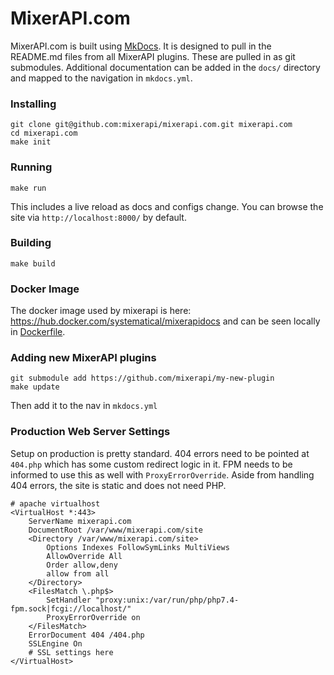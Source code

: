 # MixerAPI.com

MixerAPI.com is built using [MkDocs](https://squidfunk.github.io/mkdocs-material/). It is designed to pull in the 
README.md files from all MixerAPI plugins. These are pulled in as git submodules. Additional documentation 
can be added in the `docs/` directory and mapped to the navigation in `mkdocs.yml`.

### Installing

```console
git clone git@github.com:mixerapi/mixerapi.com.git mixerapi.com
cd mixerapi.com
make init
```

### Running

```console
make run
```

This includes a live reload as docs and configs change. You can browse the site via `http://localhost:8000/` by default.

### Building

```
make build
```

### Docker Image

The docker image used by mixerapi is here: https://hub.docker.com/systematical/mixerapidocs and can be seen locally 
in [Dockerfile](Dockerfile).

### Adding new MixerAPI plugins

```console
git submodule add https://github.com/mixerapi/my-new-plugin
make update
```

Then add it to the nav in `mkdocs.yml`

### Production Web Server Settings

Setup on production is pretty standard. 404 errors need to be pointed at `404.php` which has some custom redirect 
logic in it. FPM needs to be informed to use this as well with `ProxyErrorOverride`. Aside from handling 404 errors, 
the site is static and does not need PHP.

```
# apache virtualhost
<VirtualHost *:443>
    ServerName mixerapi.com
    DocumentRoot /var/www/mixerapi.com/site
    <Directory /var/www/mixerapi.com/site>
        Options Indexes FollowSymLinks MultiViews
        AllowOverride All
        Order allow,deny
        allow from all
    </Directory>
    <FilesMatch \.php$>
        SetHandler "proxy:unix:/var/run/php/php7.4-fpm.sock|fcgi://localhost/"
        ProxyErrorOverride on
    </FilesMatch>
    ErrorDocument 404 /404.php
    SSLEngine On
    # SSL settings here
</VirtualHost>
```